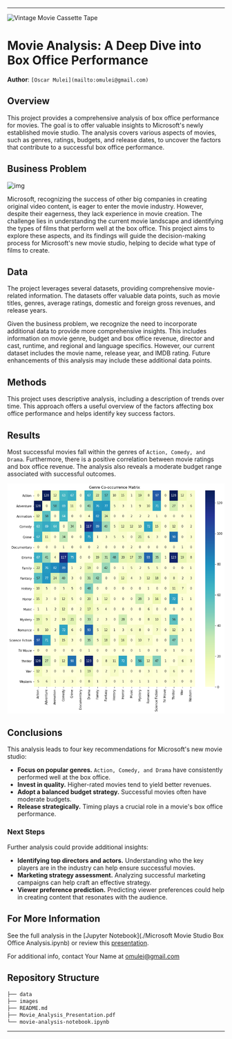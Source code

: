 
---

![Vintage Movie Cassette Tape](https://media.discordapp.net/attachments/1008571220385599488/1126232701146501360/MadsMeyer_peaky_blinders_style_painting_2e662a64-2009-46fd-b8bf-12e84648efc4.png?width=573&height=573)

# Movie Analysis: A Deep Dive into Box Office Performance

**Author**: `[Oscar Mulei](mailto:omulei@gmail.com)`

## Overview

This project provides a comprehensive analysis of box office performance for movies. The goal is to offer valuable insights to Microsoft's newly established movie studio. The analysis covers various aspects of movies, such as genres, ratings, budgets, and release dates, to uncover the factors that contribute to a successful box office performance.

## Business Problem

![img](https://media.discordapp.net/attachments/1050435586235846767/1052697908295774298/yassein_muhamedddd_action_movie_poster_movie_poster_action_movi_5d7ba72b-db05-4212-917c-85855d4425c1.png?width=573&height=573)

Microsoft, recognizing the success of other big companies in creating original video content, is eager to enter the movie industry. However, despite their eagerness, they lack experience in movie creation. The challenge lies in understanding the current movie landscape and identifying the types of films that perform well at the box office. This project aims to explore these aspects, and its findings will guide the decision-making process for Microsoft's new movie studio, helping to decide what type of films to create.

## Data

The project leverages several datasets, providing comprehensive movie-related information. The datasets offer valuable data points, such as movie titles, genres, average ratings, domestic and foreign gross revenues, and release years.

Given the business problem, we recognize the need to incorporate additional data to provide more comprehensive insights. This includes information on movie genre, budget and box office revenue, director and cast, runtime, and regional and language specifics. However, our current dataset includes the movie name, release year, and IMDB rating. Future enhancements of this analysis may include these additional data points.

## Methods

This project uses descriptive analysis, including a description of trends over time. This approach offers a useful overview of the factors affecting box office performance and helps identify key success factors.

## Results

Most successful movies fall within the genres of `Action, Comedy, and Drama`. Furthermore, there is a positive correlation between movie ratings and box office revenue. The analysis also reveals a moderate budget range associated with successful outcomes.

![results_visualization](./images/heatmap.png)

## Conclusions

This analysis leads to four key recommendations for Microsoft's new movie studio:

- **Focus on popular genres.** `Action, Comedy, and Drama` have consistently performed well at the box office.
- **Invest in quality.** Higher-rated movies tend to yield better revenues.
- **Adopt a balanced budget strategy.** Successful movies often have moderate budgets.
- **Release strategically.** Timing plays a crucial role in a movie's box office performance. 

### Next Steps

Further analysis could provide additional insights:

- **Identifying top directors and actors.** Understanding who the key players are in the industry can help ensure successful movies.
- **Marketing strategy assessment.** Analyzing successful marketing campaigns can help craft an effective strategy.
- **Viewer preference prediction.** Predicting viewer preferences could help in creating content that resonates with the audience.

## For More Information

See the full analysis in the [Jupyter Notebook](./Microsoft Movie Studio Box Office Analysis.ipynb) or review this [presentation](./Movie_Analysis_Presentation.pdf).

For additional info, contact Your Name at [omulei@gmail.com](mailto:your-email@example.com)


## Repository Structure

```
├── data
├── images
├── README.md
├── Movie_Analysis_Presentation.pdf
└── movie-analysis-notebook.ipynb
```
---

